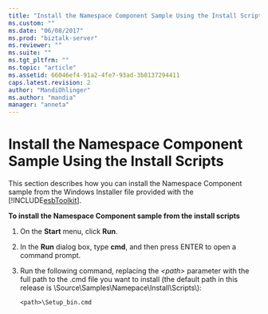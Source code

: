 ```yaml
---
title: "Install the Namespace Component Sample Using the Install Scripts | Microsoft Docs"
ms.custom: ""
ms.date: "06/08/2017"
ms.prod: "biztalk-server"
ms.reviewer: ""
ms.suite: ""
ms.tgt_pltfrm: ""
ms.topic: "article"
ms.assetid: 66046ef4-91a2-4fe7-93ad-3b8137294411
caps.latest.revision: 2
author: "MandiOhlinger"
ms.author: "mandia"
manager: "anneta"
---
```

# Install the Namespace Component Sample Using the Install Scripts
This section describes how you can install the Namespace Component sample from the Windows Installer file provided with the [!INCLUDE[esbToolkit](../includes/esbtoolkit-md.md)].  
  
 **To install the Namespace Component sample from the install scripts**  
  
1.  On the **Start** menu, click **Run**.  
  
2.  In the **Run** dialog box, type **cmd**, and then press ENTER to open a command prompt.  
  
3.  Run the following command, replacing the *\<path\>* parameter with the full path to the .cmd file you want to install (the default path in this release is \Source\Samples\Namepace\Install\Scripts\\):  
  
    ```  
    <path>\Setup_bin.cmd  
    ```